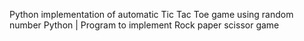 Python implementation of automatic Tic Tac Toe game using random number
Python | Program to implement Rock paper scissor game

